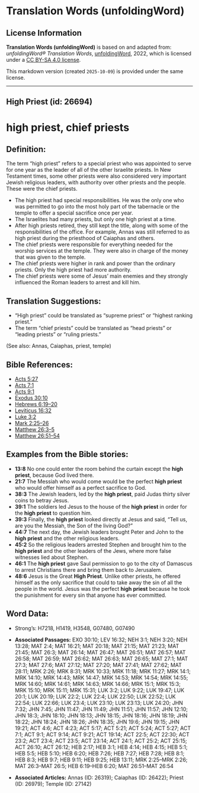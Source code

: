 # Translation Words (unfoldingWord)

## License Information

**Translation Words (unfoldingWord)** is based on and adapted from: _unfoldingWord® Translation Words_, [unfoldingWord](https://unfoldingword.org/utw), 2022, which is licensed under a [CC BY-SA 4.0 license](https://creativecommons.org/licenses/by-sa/4.0/legalcode.en).

This markdown version (created `2025-10-09`) is provided under the same license.



--------------------------------

## High Priest (id: 26694)

high priest, chief priests
==========================

Definition:
-----------

The term “high priest” refers to a special priest who was appointed to serve for one year as the leader of all of the other Israelite priests. In New Testament times, some other priests were also considered very important Jewish religious leaders, with authority over other priests and the people. These were the chief priests.

* The high priest had special responsibilities. He was the only one who was permitted to go into the most holy part of the tabernacle or the temple to offer a special sacrifice once per year.
* The Israelites had many priests, but only one high priest at a time.
* After high priests retired, they still kept the title, along with some of the responsibilities of the office. For example, Annas was still referred to as high priest during the priesthood of Caiaphas and others.
* The chief priests were responsible for everything needed for the worship services at the temple. They were also in charge of the money that was given to the temple.
* The chief priests were higher in rank and power than the ordinary priests. Only the high priest had more authority.
* The chief priests were some of Jesus’ main enemies and they strongly influenced the Roman leaders to arrest and kill him.

Translation Suggestions:
------------------------

* “High priest” could be translated as “supreme priest” or “highest ranking priest.”
* The term “chief priests” could be translated as “head priests” or “leading priests” or “ruling priests.”

(See also: Annas, Caiaphas, priest, temple)

Bible References:
-----------------

* [Acts 5:27](https://ref.ly/Acts5:27)
* [Acts 7:1](https://ref.ly/Acts7:1)
* [Acts 9:1](https://ref.ly/Acts9:1)
* [Exodus 30:10](https://ref.ly/Exod30:10)
* [Hebrews 6:19–20](https://ref.ly/Heb6:19-Heb6:20)
* [Leviticus 16:32](https://ref.ly/Lev16:32)
* [Luke 3:2](https://ref.ly/Luke3:2)
* [Mark 2:25–26](https://ref.ly/Mark2:25-Mark2:26)
* [Matthew 26:3–5](https://ref.ly/Matt26:3-Matt26:5)
* [Matthew 26:51–54](https://ref.ly/Matt26:51-Matt26:54)

Examples from the Bible stories:
--------------------------------

* **13:8** No one could enter the room behind the curtain except the **high priest**, because God lived there.
* **21:7** The Messiah who would come would be the perfect **high priest** who would offer himself as a perfect sacrifice to God.
* **38:3** The Jewish leaders, led by the **high priest**, paid Judas thirty silver coins to betray Jesus.
* **39:1** The soldiers led Jesus to the house of the **high priest** in order for the **high priest** to question him.
* **39:3** Finally, the **high priest** looked directly at Jesus and said, “Tell us, are you the Messiah, the Son of the living God?”
* **44:7** The next day, the Jewish leaders brought Peter and John to the **high priest** and the other religious leaders.
* **45:2** So the religious leaders arrested Stephen and brought him to the **high priest** and the other leaders of the Jews, where more false witnesses lied about Stephen.
* **46:1** The **high priest** gave Saul permission to go to the city of Damascus to arrest Christians there and bring them back to Jerusalem.
* **48:6** Jesus is the Great **High Priest**. Unlike other priests, he offered himself as the only sacrifice that could to take away the sin of all the people in the world. Jesus was the perfect **high priest** because he took the punishment for every sin that anyone has ever committed.

Word Data:
----------

* Strong’s: H7218, H1419, H3548, G07480, G07490

* **Associated Passages:** EXO 30:10; LEV 16:32; NEH 3:1; NEH 3:20; NEH 13:28; MAT 2:4; MAT 16:21; MAT 20:18; MAT 21:15; MAT 21:23; MAT 21:45; MAT 26:3; MAT 26:14; MAT 26:47; MAT 26:51; MAT 26:57; MAT 26:58; MAT 26:59; MAT 26:62; MAT 26:63; MAT 26:65; MAT 27:1; MAT 27:3; MAT 27:6; MAT 27:12; MAT 27:20; MAT 27:41; MAT 27:62; MAT 28:11; MRK 2:26; MRK 8:31; MRK 10:33; MRK 11:18; MRK 11:27; MRK 14:1; MRK 14:10; MRK 14:43; MRK 14:47; MRK 14:53; MRK 14:54; MRK 14:55; MRK 14:60; MRK 14:61; MRK 14:63; MRK 14:66; MRK 15:1; MRK 15:3; MRK 15:10; MRK 15:11; MRK 15:31; LUK 3:2; LUK 9:22; LUK 19:47; LUK 20:1; LUK 20:19; LUK 22:2; LUK 22:4; LUK 22:50; LUK 22:52; LUK 22:54; LUK 22:66; LUK 23:4; LUK 23:10; LUK 23:13; LUK 24:20; JHN 7:32; JHN 7:45; JHN 11:47; JHN 11:49; JHN 11:51; JHN 11:57; JHN 12:10; JHN 18:3; JHN 18:10; JHN 18:13; JHN 18:15; JHN 18:16; JHN 18:19; JHN 18:22; JHN 18:24; JHN 18:26; JHN 18:35; JHN 19:6; JHN 19:15; JHN 19:21; ACT 4:6; ACT 4:23; ACT 5:17; ACT 5:21; ACT 5:24; ACT 5:27; ACT 7:1; ACT 9:1; ACT 9:14; ACT 9:21; ACT 19:14; ACT 22:5; ACT 22:30; ACT 23:2; ACT 23:4; ACT 23:5; ACT 23:14; ACT 24:1; ACT 25:2; ACT 25:15; ACT 26:10; ACT 26:12; HEB 2:17; HEB 3:1; HEB 4:14; HEB 4:15; HEB 5:1; HEB 5:5; HEB 5:10; HEB 6:20; HEB 7:26; HEB 7:27; HEB 7:28; HEB 8:1; HEB 8:3; HEB 9:7; HEB 9:11; HEB 9:25; HEB 13:11; MRK 2:25–MRK 2:26; MAT 26:3–MAT 26:5; HEB 6:19–HEB 6:20; MAT 26:51–MAT 26:54
* **Associated Articles:** Annas (ID: 26319); Caiaphas (ID: 26422); Priest (ID: 26979); Temple (ID: 27142)

